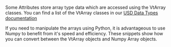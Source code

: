 Some Attributes store array type data which are accessed using the VtArray classes. You can find a list of the VtArray classes in our [USD Data Types documentation](https://docs.omniverse.nvidia.com/dev-guide/latest/dev_usd/quick-start/usd-types.html) 


If you need to manipulate the arrays using Python, it is advantageous to use Numpy to benefit from it's speed and efficiency. These snippets show how you can convert between the VtArray objects and Numpy Array objects.

